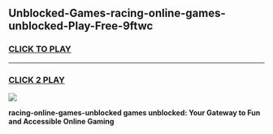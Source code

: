 
## Unblocked-Games-racing-online-games-unblocked-Play-Free-9ftwc
<h3>
<a href="https://premium76.site?title=racing-online-games-unblocked&ref=23A">CLICK TO PLAY</a></h3>
<hr>

<h3>
<a href="https://premium76.site?title=racing-online-games-unblocked&ref=23A">CLICK 2 PLAY</a>
  
</h3>

<a href="https://premium76.site?title=racing-online-games-unblocked&ref=23A"><img src="https://clearcache.store/games.png"></a>


**racing-online-games-unblocked games unblocked: Your Gateway to Fun and Accessible Online Gaming**
